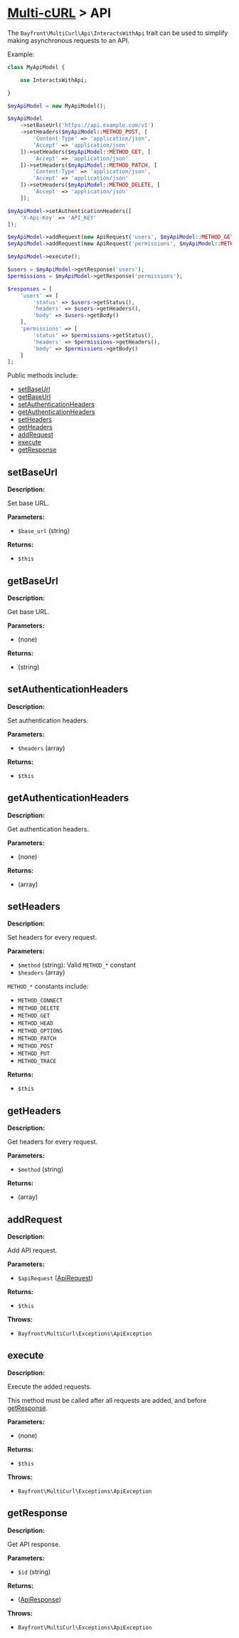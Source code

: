 # [Multi-cURL](../README.md) > API

The `Bayfront\MultiCurl\Api\InteractsWithApi` trait can be used to simplify making asynchronous requests to an API.

Example:

```php
class MyApiModel {

    use InteractsWithApi;

}

$myApiModel = new MyApiModel();

$myApiModel
    ->setBaseUrl('https://api.example.com/v1')
    ->setHeaders($myApiModel::METHOD_POST, [
        'Content-Type' => 'application/json',
        'Accept' => 'application/json'
    ])->setHeaders($myApiModel::METHOD_GET, [
        'Accept' => 'application/json'
    ])->setHeaders($myApiModel::METHOD_PATCH, [
        'Content-Type' => 'application/json',
        'Accept' => 'application/json'
    ])->setHeaders($myApiModel::METHOD_DELETE, [
        'Accept' => 'application/json'
    ]);

$myApiModel->setAuthenticationHeaders([
    'X-Api-Key' => 'API_KEY'
]);

$myApiModel->addRequest(new ApiRequest('users', $myApiModel::METHOD_GET, '/users', [], [], true));
$myApiModel->addRequest(new ApiRequest('permissions', $myApiModel::METHOD_GET, '/permissions', [], [], true));

$myApiModel->execute();

$users = $myApiModel->getResponse('users');
$permissions = $myApiModel->getResponse('permissions');

$responses = [
    'users' => [
        'status' => $users->getStatus(),
        'headers' => $users->getHeaders(),
        'body' => $users->getBody()
    ],
    'permissions' => [
        'status' => $permissions->getStatus(),
        'headers' => $permissions->getHeaders(),
        'body' => $permissions->getBody()
    ]
];
```

Public methods include:

- [setBaseUrl](#setbaseurl)
- [getBaseUrl](#getbaseurl)
- [setAuthenticationHeaders](#setauthenticationheaders)
- [getAuthenticationHeaders](#getauthenticationheaders)
- [setHeaders](#setheaders)
- [getHeaders](#getheaders)
- [addRequest](#addrequest)
- [execute](#execute)
- [getResponse](#getresponse)

## setBaseUrl

**Description:**

Set base URL.

**Parameters:**

- `$base_url` (string)

**Returns:**

- `$this`

## getBaseUrl

**Description:**

Get base URL.

**Parameters:**

- (none)

**Returns:**

- (string)

## setAuthenticationHeaders

**Description:**

Set authentication headers.

**Parameters:**

- `$headers` (array)

**Returns:**

- `$this`

## getAuthenticationHeaders

**Description:**

Get authentication headers.

**Parameters:**

- (none)

**Returns:**

- (array)

## setHeaders

**Description:**

Set headers for every request.

**Parameters:**

- `$method` (string): Valid `METHOD_*` constant
- `$headers` (array)

`METHOD_*` constants include:

- `METHOD_CONNECT`
- `METHOD_DELETE`
- `METHOD_GET`
- `METHOD_HEAD`
- `METHOD_OPTIONS`
- `METHOD_PATCH`
- `METHOD_POST`
- `METHOD_PUT`
- `METHOD_TRACE`

**Returns:**

- `$this`

## getHeaders

**Description:**

Get headers for every request.

**Parameters:**

- `$method` (string)

**Returns:**

- (array)

## addRequest

**Description:**

Add API request.

**Parameters:**

- `$apiRequest` ([ApiRequest](apirequest.md))

**Returns:**

- `$this`

**Throws:**

- `Bayfront\MultiCurl\Exceptions\ApiException`

## execute

**Description:**

Execute the added requests.

This method must be called after all requests are added, and before [getResponse](#getresponse).

**Parameters:**

- (none)

**Returns:**

- `$this`

**Throws:**

- `Bayfront\MultiCurl\Exceptions\ApiException`

## getResponse

**Description:**

Get API response.

**Parameters:**

- `$id` (string)

**Returns:**

- ([ApiResponse](apiresponse.md))

**Throws:**

- `Bayfront\MultiCurl\Exceptions\ApiException`